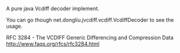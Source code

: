 A pure java Vcdiff decoder implement. <br />

You can go though net.dongliu.jvcdiff.vcdiff.VcdiffDecoder to see the usage.

RFC 3284 - The VCDIFF Generic Differencing and Compression Data <br />
http://www.faqs.org/rfcs/rfc3284.html
